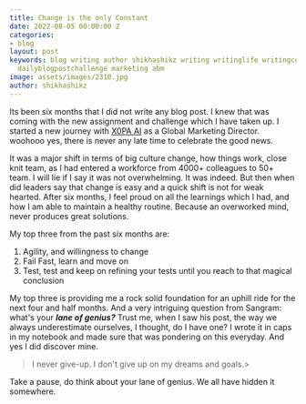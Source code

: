 ```yaml
---
title: Change is the only Constant
date: 2022-08-05 00:00:00 Z
categories:
- blog
layout: post
keywords: blog writing author shikhashikz writing writinglife writingcommunity dailyblogpost
  dailyblogpostchallenge marketing abm
image: assets/images/2310.jpg
author: shikhashikz
---
```


Its been six months that I did not write any blog post. I knew that was coming with the new assignment and challenge which I have taken up. I started a new journey with [X0PA AI](https://www.x0pa.com) as a Global Marketing Director. woohooo yes, there is never any late time to celebrate the good news.

It was a major shift in terms of big culture change, how things work, close knit team, as I had entered a workforce from 4000+ colleagues to 50+ team. I will lie if I say it was not overwhelming. It was indeed. But then when did leaders say that change is easy and a quick shift is not for weak hearted. After six months, I feel proud on all the learnings which I had, and how I am able to maintain a healthy routine. Because an overworked mind, never produces great solutions.

My top three from the past six months are:
1. Agility, and willingness to change
2. Fail Fast, learn and move on
3. Test, test and keep on refining your tests until you reach to that magical conclusion

My top three is providing me a rock solid foundation for an uphill ride for the next four and half months. And a very intriguing question from Sangram: what's your ***lane of genius?*** Trust me, when I saw his post, the way we always underestimate ourselves, I thought, do I have one? I wrote it in caps in my notebook and made sure that was pondering on this everyday. And yes I did discover mine. 

>I never give-up. I don't give up on my dreams and goals.>
>

Take a pause, do think about your lane of genius. We all have hidden it somewhere.
